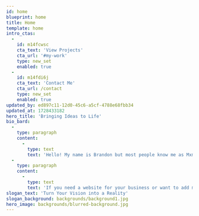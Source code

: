 ```yaml
---
id: home
blueprint: home
title: Home
template: home
intro_ctas:
  -
    id: m14fcwsc
    cta_text: 'View Projects'
    cta_url: '#my-work'
    type: new_set
    enabled: true
  -
    id: m14fdi6j
    cta_text: 'Contact Me'
    cta_url: /contact
    type: new_set
    enabled: true
updated_by: ed897c11-12d0-45c6-a5cf-4788e68fbb34
updated_at: 1728433182
hero_title: 'Bringing Ideas to Life'
bio_bard:
  -
    type: paragraph
    content:
      -
        type: text
        text: 'Hello! My name is Brandon but most people know me as Mxmba (Mamba). I’m a Designer, Developer, and Photographer who’s all about turning big ideas into reality. Whether it’s building slick static sites, interactive web apps, or standout marketing pages, I’ve got you covered. With a love for clean code and cutting-edge design, I make sure everything I create is not just functional but has that extra spark. Every project is a chance to craft something fresh and unforgettable, delivering digital experiences that truly stand out.'
  -
    type: paragraph
    content:
      -
        type: text
        text: 'If you need a website for your business or want to add more talent to your dev team, don’t hesitate to contact me! Or if you are here just for fun, why not say hi? 👋'
slogan_text: 'Turn Your Vision into a Reality'
slogan_background: backgrounds/background1.jpg
hero_image: backgrounds/blurred-background.jpg
---
```


